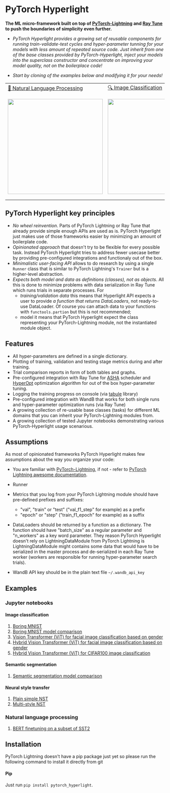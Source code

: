 # PyTorch Hyperlight

**The ML micro-framework built on top of [PyTorch-Lightning](https://pytorchlightning.ai/) and [Ray Tune](https://docs.ray.io/en/master/tune/) to push the boundaries of simplicity even further.**


 * *PyTorch Hyperlight provides a growing set of reusable components for running train-validate-test cycles and hyper-parameter tunning for your models with less amount of repeated source code. Just inherit from one of the base classes provided by PyTorch-Hyperlight, inject your models into the superclass constructor and concentrate on improving your model quality, not on the boilerplace code!*
 
 * *Start by cloning of the examples below and modifying it for your needs!*
  
| | | | |
|-|-|-|-|
| [📜 Natural Language Processing](#natural-language-processing)|[🔍 Image Classification](#image-classification) |[🌀 Semantic Segmentation](#semantic-segmentation) | [:loop: Neural Style Transfer](#neural-style-transfer)|
|[<img src="https://user-images.githubusercontent.com/4868370/108255335-2de09900-716d-11eb-8c79-70d32de4c99b.png" width="300">](#natural-language-processing)|[<img src="https://upload.wikimedia.org/wikipedia/commons/2/27/MnistExamples.png" width="300">](#image-classification) |[<img src="https://user-images.githubusercontent.com/4868370/108256729-e78c3980-716e-11eb-96f0-789b96f0af4b.png" width="300">](#semantic-segmentation)<br> <sup><sub>source: https://cs.stanford.edu/~roozbeh/pascal-context/</sub></sup> | [<img class="animated-gif" src="https://user-images.githubusercontent.com/4868370/105389270-b6c8eb00-5c28-11eb-9362-dd1c038b18a2.gif" width="300">](#neural-style-transfer)|


## PyTorch Hyperlight key principles
 * *No wheel reinvention*. Parts of PyTorch Lightning or Ray Tune that already provide simple enough APIs are used as is. PyTorch Hyperlight just makes use of those frameworks easier by minimizing an amount of boilerplate code.
 * *Opinionated approach* that doesn't try to be flexible for every possible task. Instead PyTorch Hyperlight tries to address fewer usecase better by providing pre-configured integrations and functionaly out of the box. 
 * *Minimalistic user-facing API* allows to do research by using a single `Runner` class that is similar to PyTorch Lightning's `Trainer` but is a higher-level abstraction.
 * *Expects both model and data as definitions (classes), not as objects*. All this is done to minimize problems with data serialization in Ray Tune which runs trials in separate processes. For
    * *training/validation data* this means that Hyperlight API expects a user to provide *a function that returns DataLoaders*, not ready-to-use DataLoader. Of course you can attach data to your functions with `functools.partion` but this is not recommended;
    * model it means that PyTorch Hyperlight expect the class representing your PyTorch-Lightning module, not the instantiated module object.

## Features 
 * All hyper-parameters are defined in a single dictionary.
 * Plotting of training, validation and testing stage metrics during and after training.
 * Trial comparison reports in form of both tables and graphs.
 * Pre-configured integration with Ray Tune for [ASHA](https://docs.ray.io/en/master/tune/api_docs/schedulers.html#tune-scheduler-hyperband) scheduler and [HyperOpt](https://docs.ray.io/en/latest/tune/api_docs/suggestion.html#hyperopt-tune-suggest-hyperopt-hyperoptsearch) optimization algorithm for out of the box hyper-parameter tuning.
 * Logging the training progress on console (via [tabule](https://github.com/astanin/python-tabulate) library)
 * Pre-configured integration with WandB that works for both single runs and hyper-parameter optimization runs (via Ray Tune)
 * A growing collection of re-usable base classes (tasks) for different ML domains that you can inherit your PyTorch-Lightning modules from.
 * A growing collection of tested Jupyter notebooks demonstrating various PyTorch-Hyperlight usage scenarious.
 
## Assumptions
As most of opinionated frameworks PyTorch Hyperlight makes few assumptions about the way you organize your code:

* You are familiar with [PyTorch-Lightning](https://pytorchlightning.ai/), if not - refer to [PyTorch Lightning awesome documentation](https://pytorch-lightning.readthedocs.io/en/stable/).

* Runner

* Metrics that you log from your PyTorch Lightning module should have pre-defined prefixes and suffixes:
     * "val", "train" or "test" ("val_f1_step" for example) as a prefix
     * "epoch" or "step" ("train_f1_epoch" for example) as a suffix
     
* DataLoaders should be returned by a function as a dictionary. The function should have "batch_size" as a regular parameter and "n_workers" as a key word parameter. They reason PyTorch Hyperlight doesn't rely on LightningDataModule from PyTorch Lightning is LightningDataModule might contains some data that would have to be serialized in the master process and de-serialized in each Ray Tune worker (workers are responsible for running hyper-parameter search trials).
* WandB API key should be in the plain text file `~/.wandb_api_key`

## Examples
### Jupyter notebooks
#### Image classification
1. [Boring MNIST](https://github.com/pgagarinov/pytorch-hyperlight/blob/main/products/examples/image_classification/boring_mnist.ipynb)
2. [Boring MNIST model comparison](https://github.com/pgagarinov/pytorch-hyperlight/blob/main/products/examples/image_classification/boring_mnist_model_comparison.ipynb)
3. [Vision Transformer (ViT) for facial image classification based on gender](https://github.com/pgagarinov/pytorch-hyperlight/blob/main/products/examples/image_classification/face_image_classification_gender_vision_transformer.ipynb)
4. [Hybrid Vision Transformer (ViT) for facial image classification based on gender](https://github.com/pgagarinov/pytorch-hyperlight/blob/main/products/examples/image_classification/face_image_classification_gender_hybrid_vision_transformer.ipynb)
5. [Hybrid Vision Transformer (ViT) for CIFAR100 image classification](https://github.com/pgagarinov/pytorch-hyperlight/blob/main/products/examples/image_classification/cifar100_image_classification_hybrid_vision_transformer.ipynb)
#### Semantic segmentation
1. [Semantic segmentation model comparison](https://github.com/pgagarinov/pytorch-hyperlight/blob/main/products/examples/semantic_segmentation/semantic_segmentation_model_comparison.ipynb)

#### Neural style transfer
1. [Plain simple NST](https://github.com/pgagarinov/pytorch-hyperlight/blob/main/products/examples/nst/plain_simple_nst.ipynb)
2. [Multi-style NST](https://github.com/pgagarinov/pytorch-hyperlight/blob/main/products/examples/nst/multi_style_nst.ipynb)

### Natural language processing
1. [BERT finetuning on a subset of SST2](https://github.com/pgagarinov/pytorch-hyperlight/blob/main/products/examples/nlp/bert_sst2_subset_finetuning.ipynb)

## Installation
PyTorch Lightning doesn't have a pip package just yet so please run the following command to install it directly from git

#### Pip
Just run `pip install pytorch_hyperlight`.
